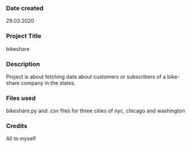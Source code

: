 ### Date created
29.03.2020

### Project Title
bikeshare
### Description
Project is about fetching data about customers or subscribers of a bike-share company in the states.

### Files used
bikeshare.py and .csv files for three cities of nyc, chicago and washington

### Credits
All to myself
